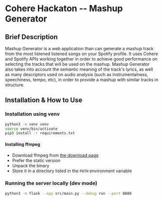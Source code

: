 # Cohere Hackaton -- Mashup Generator

## Brief Description

Mashup Generator is a web application than can generate a mashup track from the most listened listened songs on your Spotify profile. It uses Cohere and Spotify APIs working together in order to achieve good performance on selecting the tracks that will be used on the mashup. Mashup Generator also takes into account the semantic meaning of the track's lyrics, as well as many descriptors used on audio analysis (such as instrumentalness, speechiness, tempo, etc), in order to provide a mashup with similar tracks in structure.


## Installation & How to Use

### Installation using venv

```bash
python3 -m venv venv
source venv/bin/activate
pip3 install -r requirements.txt
```

#### Installing ffmpeg

- Download ffmpeg from [the download page](https://ffmpeg.org/download.html)
- Prefer the static version
- Unpack the binary
- Store it in a directory listed in the `PATH` environment variable

### Running the server locally (dev mode)

```bash
python3 -m flask --app src/main.py --debug run --port 8888
```
